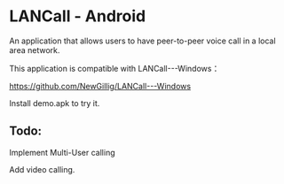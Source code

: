 # LANCall - Android
An application that allows users to have peer-to-peer voice call in a local area network.

This application is compatible with LANCall---Windows：

https://github.com/NewGillig/LANCall---Windows

Install demo.apk to try it.

## Todo:

Implement Multi-User calling

Add video calling.

